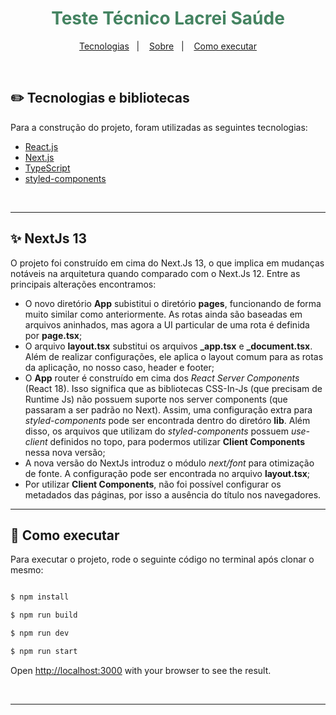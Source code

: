 
<h1 align="center" style="color: rgba(68, 131, 97, 1);">Teste Técnico Lacrei Saúde</h1>

<p align="center">
  <a href="#-tecnologias-e-bibliotecas">Tecnologias</a>&nbsp;&nbsp;&nbsp;|&nbsp;&nbsp;&nbsp;
  <a href="#-sobre-o-projeto">Sobre</a>&nbsp;&nbsp;&nbsp;|&nbsp;&nbsp;&nbsp;
  <a href="#-como-executar">Como executar</a>
</p>

<br>

## ✏️ Tecnologias e bibliotecas

Para a construção do projeto, foram utilizadas as seguintes tecnologias:

- [React.js](https://nextjs.org/)
- [Next.js](https://react.dev/)
- [TypeScript](https://www.typescriptlang.org/)
- [styled-components](https://styled-components.com/)

<br>

---

## ✨ NextJs 13

O projeto foi construído em cima do Next.Js 13, o que implica em mudanças notáveis na arquitetura quando comparado com o Next.Js 12. Entre as principais alterações encontramos:
- O novo diretório **App** subistitui o diretório **pages**, funcionando de forma muito similar como anteriormente. As rotas ainda são baseadas em arquivos aninhados, mas agora a UI particular de uma rota é definida por **page.tsx**;
- O arquivo **layout.tsx** substitui os arquivos **_app.tsx** e **_document.tsx**. Além de realizar configurações, ele aplica o layout comum para as rotas da aplicação, no nosso caso, header e footer;
- O **App** router é construído em cima dos *React Server Components* (React 18). Isso significa que as bibliotecas CSS-In-Js (que precisam de Runtime Js) não possuem suporte nos server components (que passaram a ser padrão no Next). Assim, uma configuração extra para *styled-components* pode ser encontrada dentro do diretóro **lib**. Além disso, os arquivos que utilizam do *styled-components* possuem *use-client* definidos no topo, para podermos utilizar **Client Components** nessa nova versão;
- A nova versão do NextJs introduz o módulo *next/font* para otimização de fonte. A configuração pode ser encontrada no arquivo **layout.tsx**;
- Por utilizar **Client Components**, não foi possível configurar os metadados das páginas, por isso a ausência do título nos navegadores.


---

## 📄 Como executar
Para executar o projeto, rode o seguinte código no terminal após clonar o mesmo:

```bash

$ npm install

$ npm run build

$ npm run dev

$ npm run start
```

Open [http://localhost:3000](http://localhost:3000) with your browser to see the result.

<br>

---

